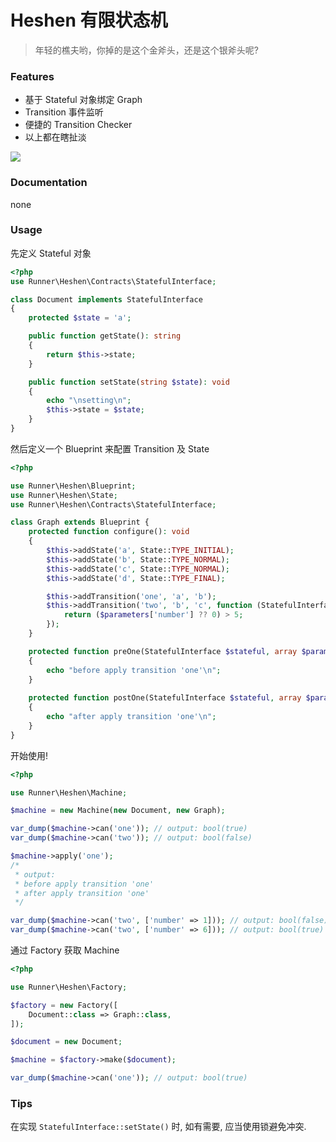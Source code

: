 # Heshen 有限状态机

> 年轻的樵夫哟，你掉的是这个金斧头，还是这个银斧头呢?

### Features
- 基于 Stateful 对象绑定 Graph
- Transition 事件监听
- 便捷的 Transition Checker
- 以上都在瞎扯淡

![](http://oupjptv0d.bkt.gdipper.com//heshen/fsm.png)

### Documentation

none

### Usage

先定义 Stateful 对象

```php
<?php
use Runner\Heshen\Contracts\StatefulInterface;

class Document implements StatefulInterface
{
    protected $state = 'a';

    public function getState(): string
    {
        return $this->state;
    }

    public function setState(string $state): void
    {
        echo "\nsetting\n";
        $this->state = $state;
    }
}

```

然后定义一个 Blueprint 来配置 Transition 及 State
```php
<?php

use Runner\Heshen\Blueprint;
use Runner\Heshen\State;
use Runner\Heshen\Contracts\StatefulInterface;

class Graph extends Blueprint {
    protected function configure(): void
    {
        $this->addState('a', State::TYPE_INITIAL);
        $this->addState('b', State::TYPE_NORMAL);
        $this->addState('c', State::TYPE_NORMAL);
        $this->addState('d', State::TYPE_FINAL);

        $this->addTransition('one', 'a', 'b');
        $this->addTransition('two', 'b', 'c', function (StatefulInterface $stateful, array $parameters) {
            return ($parameters['number'] ?? 0) > 5;
        });
    }

    protected function preOne(StatefulInterface $stateful, array $parameters = [])
    {
        echo "before apply transition 'one'\n";
    }
    
    protected function postOne(StatefulInterface $stateful, array $parameters = [])
    {
        echo "after apply transition 'one'\n";
    }
}
```

开始使用!
```php
<?php

use Runner\Heshen\Machine;

$machine = new Machine(new Document, new Graph);

var_dump($machine->can('one')); // output: bool(true)
var_dump($machine->can('two')); // output: bool(false)

$machine->apply('one');
/*
 * output:
 * before apply transition 'one'
 * after apply transition 'one'
 */

var_dump($machine->can('two', ['number' => 1])); // output: bool(false)
var_dump($machine->can('two', ['number' => 6])); // output: bool(true)

```

通过 Factory 获取 Machine
```php
<?php

use Runner\Heshen\Factory;

$factory = new Factory([
    Document::class => Graph::class,
]);

$document = new Document;

$machine = $factory->make($document);

var_dump($machine->can('one')); // output: bool(true)
```

### Tips
在实现 `StatefulInterface::setState()` 时, 如有需要, 应当使用锁避免冲突.